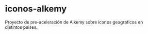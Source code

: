 # iconos-alkemy
Proyecto de pre-aceleración de Alkemy sobre iconos geograficos en distintos paises.
